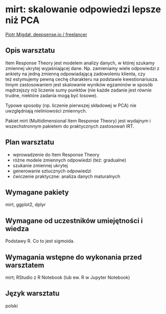 # mirt: skalowanie odpowiedzi lepsze niż PCA

[Piotr Migdał, deepsense.io / freelancer](http://p.migdal.pl/)

## Opis warsztatu 

Item Response Theory jest modelem analizy danych, w której szukamy zmiennej ukrytej wyjaśniającej dane. Np. zamieniamy wiele odpowiedzi z ankiety na jedną zmienną odpowiadającą zadowoleniu klienta, czy też estymujemy pewną cechę charakteru na podstawie kwestionariusza. Innym zastosowaniem jest skalowanie wyników egzaminów w sposób mądrzejszy niż liczenie sumy punktów (nie każde zadanie jest równie trudne, niektóre zadania mogą być losowe).

Typowe sposoby (np. liczenie pierwszej składowej w PCA) nie uwzględniają nieliniowości zmiennych.

Pakiet mirt (Multidimensional Item Response Theory) jest wydajnym i wszechstronnym pakietem do praktycznych zastosowań IRT.

## Plan warsztatu 

- wprowadzenie do Item Response Theory
- różne modele zmiennych odpowiedzi (też: gradualne)
- szukanie zmiennej ukrytej
- generowanie sztucznych odpowiedzi
- ćwiczenie praktyczne: analiza danych maturalnych

## Wymagane pakiety 



mirt, ggplot2, dplyr

## Wymagane od uczestników umiejętności i wiedza 

Podstawy R. Co to jest sigmoida.

## Wymagania wstępne do wykonania przed warsztatem 

mirt; RStudio z R Notebook (lub ew. R w Jupyter Notebook)

## Język warsztatu 

polski
